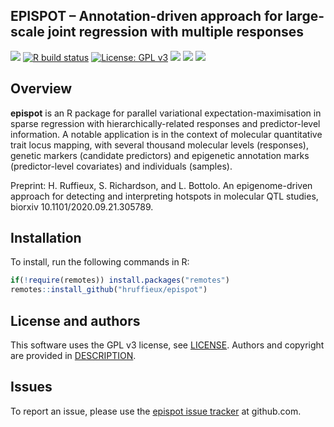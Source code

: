 <!-- README.md is generated from README.Rmd. Please edit that file -->
<!-- First time: run usethis::use_readme_rmd() to create a pre-commit hook that 
prevents from committing if the README.Rmd has changed, but has not been 
re-knitted to generate an updated README.md -->

## EPISPOT – Annotation-driven approach for large-scale joint regression with multiple responses

<!-- Run for the R CMD checks, run usethis::use_github_actions() to set up the pipeline, possibly modify the .yaml file and then: -->

[![](https://travis-ci.org/hruffieux/epispot.svg?branch=master)](https://travis-ci.org/hruffieux/epispot)
[![R build
status](https://github.com/hruffieux/epispot/workflows/R-CMD-check/badge.svg)](https://github.com/hruffieux/epispot/actions)
[![License: GPL
v3](https://img.shields.io/badge/license-GPL%20v3-blue.svg)](https://www.gnu.org/licenses/gpl-3.0)
[![](https://img.shields.io/badge/devel%20version-0.1.3-blue.svg)](https://github.com/hruffieux/epispot)
[![](https://img.shields.io/github/languages/code-size/hruffieux/epispot.svg)](https://github.com/hruffieux/epispot)
[![](https://img.shields.io/badge/doi-10.1101/2020.09.21.305789-yellow.svg)](https://doi.org/10.1101/2020.09.21.305789)

## Overview

**epispot** is an R package for parallel variational
expectation-maximisation in sparse regression with
hierarchically-related responses and predictor-level information. A
notable application is in the context of molecular quantitative trait
locus mapping, with several thousand molecular levels (responses),
genetic markers (candidate predictors) and epigenetic annotation marks
(predictor-level covariates) and individuals (samples).

Preprint: H. Ruffieux, S. Richardson, and L. Bottolo. An
epigenome-driven approach for detecting and interpreting hotspots in
molecular QTL studies, biorxiv 10.1101/2020.09.21.305789.

## Installation

To install, run the following commands in R:

``` r
if(!require(remotes)) install.packages("remotes")
remotes::install_github("hruffieux/epispot")
```

## License and authors

This software uses the GPL v3 license, see [LICENSE](LICENSE). Authors
and copyright are provided in [DESCRIPTION](DESCRIPTION).

## Issues

To report an issue, please use the [epispot issue
tracker](https://github.com/hruffieux/epispot/issues) at github.com.

